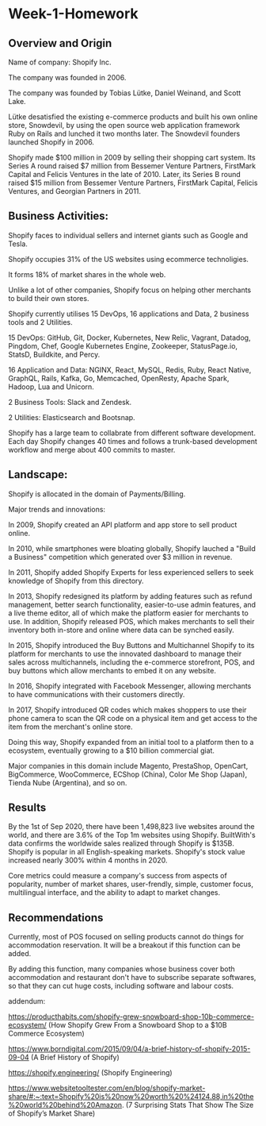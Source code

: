 # Week-1-Homework

## Overview and Origin

Name of company: Shopify Inc.

The company was founded in 2006.

The company was founded by Tobias Lütke, Daniel Weinand, and Scott Lake.

Lütke desatisfied the existing e-commerce products and built his own online store, Snowdevil, by using the open source web application framework Ruby on Rails and lunched it two months later. The Snowdevil founders launched Shopify in 2006.

Shopify made $100 million in 2009 by selling their shopping cart system. Its Series A round raised $7 million from Bessemer Venture Partners, FirstMark Capital and Felicis Ventures in the late of 2010. Later, its Series B round raised $15 million from Bessemer Venture Partners, FirstMark Capital, Felicis Ventures, and Georgian Partners in 2011.

## Business Activities:

Shopify faces to individual sellers and internet giants such as Google and Tesla.

Shopify occupies 31% of the US websites using ecommerce technoligies. 

It forms 18% of market shares in the whole web.

Unlike a lot of other companies, Shopify focus on helping other merchants to build their own stores.



Shopify currently utilises 15 DevOps, 16 applications and Data, 2 business tools and 2 Utilities.

15 DevOps: 
GitHub, Git, Docker, Kubernetes, New Relic, Vagrant, Datadog, Pingdom, Chef, Google Kubernetes Engine, Zookeeper, StatusPage.io, StatsD, Buildkite, and Percy.

16 Application and Data:
NGINX, React, MySQL, Redis, Ruby, React Native, GraphQL, Rails, Kafka, Go, Memcached, OpenResty, Apache Spark, Hadoop, Lua and Unicorn.

2 Business Tools:
Slack and Zendesk.

2 Utilities:
Elasticsearch and Bootsnap.

Shopify has a large team to collabrate from different software development. Each day Shopify changes 40 times and follows a trunk-based development workflow and merge about 400 commits to master.

## Landscape:

Shopify is allocated in the domain of Payments/Billing.

Major trends and innovations:

In 2009, Shopify created an API platform and app store to sell product online.

In 2010, while smartphones were bloating globally, Shopify lauched a "Build a Business" competition which generated over $3 million in revenue. 

In 2011, Shopify added Shopify Experts for less experienced sellers to seek knowledge of Shopify from this directory.

In 2013, Shopify redesigned its platform by adding features such as refund management, better search functionality, easier-to-use admin features, and a live theme editor, all of which make the platform easier for merchants to use. In addition, Shopify released POS, which makes merchants to sell their inventory both in-store and online where data can be synched easily.

In 2015, Shopify introduced the Buy Buttons and Multichannel Shopify to its platform for merchants to use the innovated dashboard to manage their sales across multichannels, including the e-commerce storefront, POS, and buy buttons which allow merchants to embed it on any website.

In 2016, Shopify integrated with Facebook Messenger, allowing merchants to have communications with their customers directly. 

In 2017, Shopify introduced QR codes which makes shoppers to use their phone camera to scan the QR code on a physical item and get access to the item from the merchant's online store.

Doing this way, Shopify expanded from an initial tool to a platform then to a ecosystem, eventually growing to a $10 billion commercial giat. 

Major companies in this domain include Magento, PrestaShop, OpenCart, BigCommerce, WooCommerce, ECShop (China), Color Me Shop (Japan), Tienda Nube (Argentina), and so on.

## Results

By the 1st of Sep 2020, there have been 1,498,823 live websites around the world, and there are 3.6% of the Top 1m websites using Shopify. BuiltWith's data confirms the worldwide sales realized through Shopify is $135B. Shopify is popular in all English-speaking markets. Shopify's stock value increased nearly 300% within 4 months in 2020.

Core metrics could measure a company's success from aspects of popularity, number of market shares, user-frendly, simple, customer focus, multilingual interface, and the ability to adapt to market changes.

## Recommendations

Currently, most of POS focused on selling products cannot do things for accommodation reservation. It will be a breakout if this function can be added.

By adding this function, many companies whose business cover both accommodation and restaurant don't have to subscribe separate softwares, so that they can cut huge costs, including software and labour costs.


addendum:

https://producthabits.com/shopify-grew-snowboard-shop-10b-commerce-ecosystem/ (How Shopify Grew From a Snowboard Shop to a $10B Commerce Ecosystem)

https://www.borndigital.com/2015/09/04/a-brief-history-of-shopify-2015-09-04 (A Brief History of Shopify)

https://shopify.engineering/ (Shopify Engineering)

https://www.websitetooltester.com/en/blog/shopify-market-share/#:~:text=Shopify%20is%20now%20worth%20%24124.88,in%20the%20world%20behind%20Amazon. (7 Surprising Stats That Show The Size of Shopify’s Market Share)
